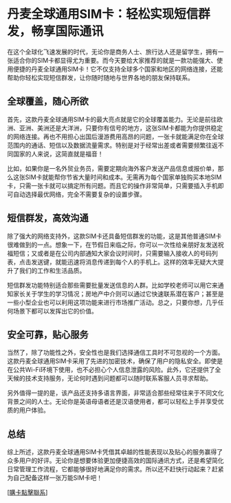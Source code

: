 # 丹麦全球通用SIM卡：轻松实现短信群发，畅享国际通讯

在这个全球化飞速发展的时代，无论你是商务人士、旅行达人还是留学生，拥有一张适合你的SIM卡都显得尤为重要。而今天要给大家推荐的就是一款功能强大、使用便捷的丹麦全球通用SIM卡！它不仅支持全球多个国家和地区的网络连接，还能帮助你轻松实现短信群发，让你随时随地与世界各地的朋友保持联系。

## 全球覆盖，随心所欲

首先，这款丹麦全球通用SIM卡的最大亮点就是它的全球覆盖能力。无论是前往欧洲、亚洲、美洲还是大洋洲，只要你有信号的地方，这张SIM卡都能为你提供稳定的网络连接。再也不用担心出国后漫游费用高昂的问题，一张卡就能满足你在全球范围内的通话、短信以及数据流量需求。特别是对于经常出差或者需要频繁往返不同国家的人来说，这简直就是福音！

比如，如果你是一名外贸业务员，需要定期向海外客户发送产品信息或报价单，那么这张SIM卡就能帮你节省大量时间和成本。无需再为每个国家单独购买本地SIM卡，只需一张卡就可以搞定所有问题。而且它的操作非常简单，只需要插入手机即可自动选择最优网络，完全不需要复杂的设置步骤。

## 短信群发，高效沟通

除了强大的网络支持外，这款SIM卡还具备短信群发的功能，这是其他普通SIM卡很难做到的一点。想象一下，在节假日来临之际，你可以一次性给亲朋好友发送祝福短信；又或者是在公司内部通知大家会议时间时，只需要输入接收人的号码列表，点击发送键，就能迅速将消息传递到每个人的手机上。这样的效率无疑大大提升了我们的工作和生活品质。

短信群发功能特别适合那些需要批量发送信息的人群。比如学校老师可以用它来通知家长关于学生的学习情况；房地产中介则可以通过它快速联系潜在客户；甚至是一些小型企业也可以利用这项功能来进行市场推广活动。总之，只要你想，几乎任何场景下都可以发挥出它的价值。

## 安全可靠，贴心服务

当然了，除了功能性之外，安全性也是我们选择通信工具时不可忽视的一个方面。这款丹麦全球通用SIM卡采用了先进的加密技术，确保了用户的隐私安全。即使是在公共Wi-Fi环境下使用，也不必担心个人信息泄露的风险。此外，它还提供了全天候的技术支持服务，无论何时遇到问题都可以随时联系客服人员寻求帮助。

另外值得一提的是，该产品还支持多语言界面，非常适合那些经常往来于不同文化背景之间的人士。无论你是英语母语者还是汉语使用者，都可以轻松上手并享受优质的用户体验。

## 总结

综上所述，这款丹麦全球通用SIM卡凭借其卓越的性能表现以及贴心的服务赢得了众多用户的好评。无论你是想要体验更加便捷高效的国际通讯方式，还是希望简化日常管理工作流程，它都能够很好地满足你的需求。所以还不赶快行动起来？赶紧为自己配备这样一张万能SIM卡吧！

[[購卡點擊聯系](https://t.me/s/esim1088)]
